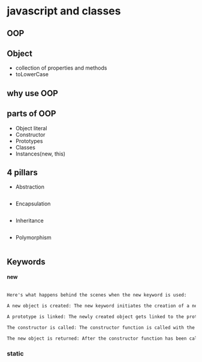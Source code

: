 # javascript and classes

## OOP

## Object
- collection of properties and methods
- toLowerCase

## why use OOP

## parts of OOP
- Object literal
- Constructor
- Prototypes
- Classes
- Instances(new, this)
    

## 4 pillars
- Abstraction
``` txt

```
- Encapsulation
``` txt

```
- Inheritance
``` txt

```
- Polymorphism
``` txt

```

## Keywords

#### new 
``` txt

Here's what happens behind the scenes when the new keyword is used:

A new object is created: The new keyword initiates the creation of a new JavaScript object.

A prototype is linked: The newly created object gets linked to the prototype property of the constructor function. This means that it has access to properties and methods defined on the constructor's prototype.

The constructor is called: The constructor function is called with the specified arguments and this is bound to the newly created object. If no explicit return value is specified from the constructor, JavaScript assumes this, the newly created object, to be the intended return value.

The new object is returned: After the constructor function has been called, if it doesn't return a non-primitive value (object, array, function, etc.), the newly created object is returned.

```

### static

